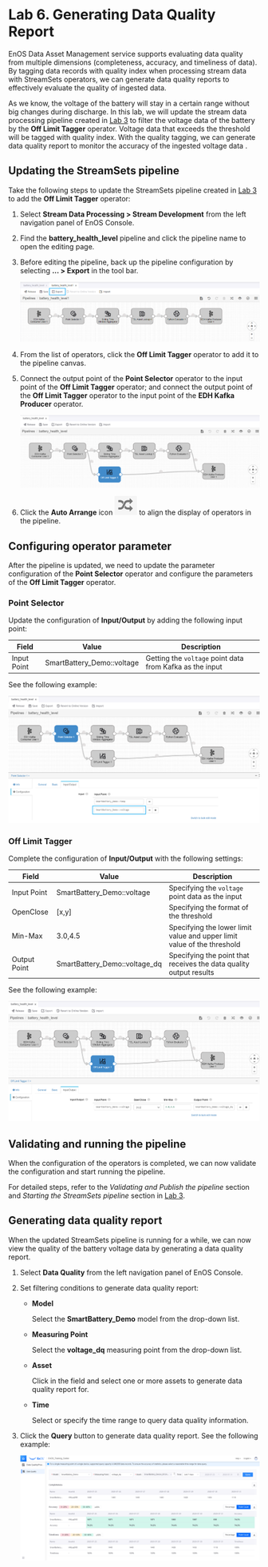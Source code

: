 # Lab 6. Generating Data Quality Report

EnOS Data Asset Management service supports evaluating data quality from multiple dimensions (completeness, accuracy, and timeliness of data). By tagging data records with quality index when processing stream data with StreamSets operators, we can generate data quality reports to effectively evaluate the quality of ingested data.

As we know, the voltage of the battery will stay in a certain range without big changes during discharge. In this lab, we will update the stream data processing pipeline created in [Lab 3](303-3_calculating_health_level.md) to filter the voltage data of the battery by the **Off Limit Tagger** operator. Voltage data that exceeds the threshold will be tagged with quality index. With the quality tagging, we can generate data quality report to monitor the accuracy of the ingested voltage data .


## Updating the StreamSets pipeline

Take the following steps to update the StreamSets pipeline created in [Lab 3](303-3_calculating_health_level.md) to add the **Off Limit Tagger** operator:

1. Select **Stream Data Processing > Stream Development** from the left navigation panel of EnOS Console.

2. Find the **battery_health_level** pipeline and click the pipeline name to open the editing page.

3. Before editing the pipeline, back up the pipeline configuration by selecting **... > Export** in the tool bar.

   ![](media/exporting_pipeline.png)

4. From the list of operators, click the **Off Limit Tagger** operator to add it to the pipeline canvas.

5. Connect the output point of the **Point Selector** operator to the input point of the **Off Limit Tagger** operator; and connect the output point of the **Off Limit Tagger** operator to the input point of the **EDH Kafka Producer** operator.

   ![](media/updated_pipeline.png)

6. Click the **Auto Arrange** icon ![](media/auto_arrange_icon.png) to align the display of operators in the pipeline.


## Configuring operator parameter

After the pipeline is updated, we need to update the parameter configuration of the **Point Selector** operator and configure the parameters of the **Off Limit Tagger** operator.

### Point Selector

Update the configuration of **Input/Output** by adding the following input point:

| Field       | Value                      | Description                                              |
| ----------- | -------------------------- | -------------------------------------------------------- |
| Input Point | SmartBattery_Demo::voltage | Getting the `voltage` point data from Kafka as the input |

See the following example:

![](media/point_selector_config_1.png)


### Off Limit Tagger

Complete the configuration of **Input/Output** with the following settings:

| Field        | Value                         | Description                                                  |
| ------------ | ----------------------------- | ------------------------------------------------------------ |
| Input Point  | SmartBattery_Demo::voltage    | Specifying the `voltage` point data as the input             |
| OpenClose    | [x,y]                         | Specifying the format of the threshold                       |
| Min-Max      | 3.0,4.5                       | Specifying the lower limit value and upper limit value of the threshold |
| Output Point | SmartBattery_Demo::voltage_dq | Specifying the point that receives the data quality output results |

See the following example:

![](media/offlimt_tagger_config.png)

## Validating and running the pipeline

When the configuration of the operators is completed, we can now validate the configuration and start running the pipeline.

For detailed steps, refer to the *Validating and Publish the pipeline* section and *Starting the StreamSets pipeline* section in [Lab 3](303-3_calculating_health_level.md).

## Generating data quality report

When the updated StreamSets pipeline is running for a while, we can now view the quality of the battery voltage data by generating a data quality report.

1. Select **Data Quality** from the left navigation panel of EnOS Console.

2. Set filtering conditions to generate data quality report:

   - **Model**

     Select the **SmartBattery_Demo** model from the drop-down list.

   - **Measuring Point**

     Select the **voltage_dq** measuring point from the drop-down list.

   - **Asset**

     Click in the field and select one or more assets to generate data quality report for.

   - **Time**

     Select or specify the time range to query data quality information.  

3. Click the **Query** button to generate data quality report. See the following example:

   ![](media/data_quality_report.png)

<!-- end -->